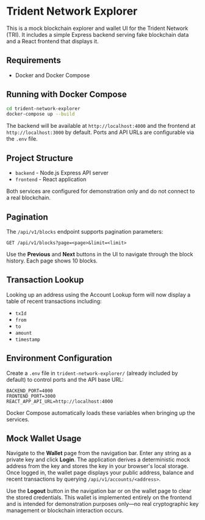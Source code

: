 # Trident Network Explorer

This is a mock blockchain explorer and wallet UI for the Trident Network (TRI). It includes a simple Express backend serving fake blockchain data and a React frontend that displays it.

## Requirements

- Docker and Docker Compose

## Running with Docker Compose

```bash
cd trident-network-explorer
docker-compose up --build
```

The backend will be available at `http://localhost:4000` and the frontend at `http://localhost:3000` by default.
Ports and API URLs are configurable via the `.env` file.

## Project Structure

- `backend` - Node.js Express API server
- `frontend` - React application

Both services are configured for demonstration only and do not connect to a real blockchain.

## Pagination

The `/api/v1/blocks` endpoint supports pagination parameters:

```
GET /api/v1/blocks?page=<page>&limit=<limit>
```

Use the **Previous** and **Next** buttons in the UI to navigate through the block history. Each page shows 10 blocks.

## Transaction Lookup

Looking up an address using the Account Lookup form will now display a table of recent transactions including:

- `txId`
- `from`
- `to`
- `amount`
- `timestamp`

## Environment Configuration

Create a `.env` file in `trident-network-explorer/` (already included by default) to control ports and the API base URL:

```
BACKEND_PORT=4000
FRONTEND_PORT=3000
REACT_APP_API_URL=http://localhost:4000
```

Docker Compose automatically loads these variables when bringing up the services.

## Mock Wallet Usage

Navigate to the **Wallet** page from the navigation bar. Enter any string as a
private key and click **Login**. The application derives a deterministic mock
address from the key and stores the key in your browser's local storage. Once
logged in, the wallet page displays your public address, balance and recent
transactions by querying `/api/v1/accounts/<address>`.

Use the **Logout** button in the navigation bar or on the wallet page to clear
the stored credentials. This wallet is implemented entirely on the frontend and
is intended for demonstration purposes only&mdash;no real cryptographic key
management or blockchain interaction occurs.
